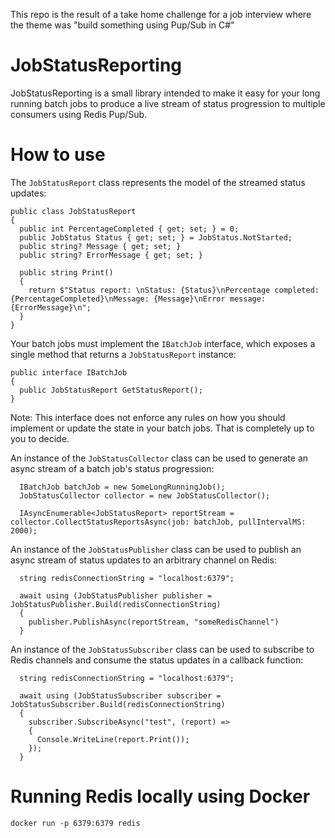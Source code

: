 This repo is the result of a take home challenge for a job interview where the theme was "build something using Pup/Sub in C#"


# JobStatusReporting

JobStatusReporting is a small library intended to make it easy for your long running batch jobs to produce a live stream of status progression to multiple consumers using Redis Pup/Sub.

# How to use

The `JobStatusReport` class represents the model of the streamed status updates:

```
public class JobStatusReport
{
  public int PercentageCompleted { get; set; } = 0;
  public JobStatus Status { get; set; } = JobStatus.NotStarted;
  public string? Message { get; set; }
  public string? ErrorMessage { get; set; }

  public string Print()
  {
    return $"Status report: \nStatus: {Status}\nPercentage completed: {PercentageCompleted}\nMessage: {Message}\nError message: {ErrorMessage}\n";
  }
}
```

Your batch jobs must implement the `IBatchJob` interface, which exposes a single method that returns a `JobStatusReport` instance:

```
public interface IBatchJob
{
  public JobStatusReport GetStatusReport();
}
```

Note: This interface does not enforce any rules on how you should implement or update the state in your batch jobs. That is completely up to you to decide.

An instance of the `JobStatusCollector` class can be used to generate an async stream of a batch job's status progression:

```
  IBatchJob batchJob = new SomeLongRunningJob();
  JobStatusCollector collector = new JobStatusCollector();

  IAsyncEnumerable<JobStatusReport> reportStream = collector.CollectStatusReportsAsync(job: batchJob, pullIntervalMS: 2000);
```

An instance of the `JobStatusPublisher` class can be used to publish an async stream of status updates to an arbitrary channel on Redis:

```
  string redisConnectionString = "localhost:6379";

  await using (JobStatusPublisher publisher = JobStatusPublisher.Build(redisConnectionString)
  {
    publisher.PublishAsync(reportStream, "someRedisChannel")
  }
```

An instance of the `JobStatusSubscriber` class can be used to subscribe to Redis channels and consume the status updates in a callback function:

```
  string redisConnectionString = "localhost:6379";

  await using (JobStatusSubscriber subscriber = JobStatusSubscriber.Build(redisConnectionString)
  {
    subscriber.SubscribeAsync("test", (report) =>
    {
      Console.WriteLine(report.Print());
    });
  }
```

# Running Redis locally using Docker

```
docker run -p 6379:6379 redis
```
